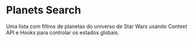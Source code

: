 # Planets Search
Uma lista com filtros de planetas do universo de Star Wars usando Context API e Hooks para controlar os estados globais.
